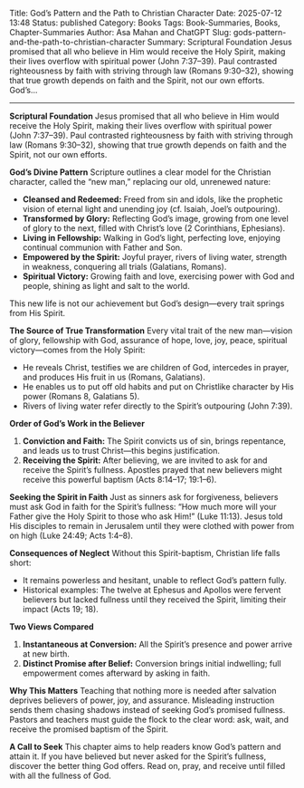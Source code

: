 Title: God’s Pattern and the Path to Christian Character
Date: 2025-07-12 13:48
Status: published
Category: Books
Tags: Book-Summaries, Books, Chapter-Summaries
Author: Asa Mahan and ChatGPT
Slug: gods-pattern-and-the-path-to-christian-character
Summary: Scriptural Foundation Jesus promised that all who believe in Him would receive the Holy Spirit, making their lives overflow with spiritual power (John 7:37–39). Paul contrasted righteousness by faith with striving through law (Romans 9:30–32), showing that true growth depends on faith and the Spirit, not our own efforts. God’s...

---

**Scriptural Foundation**
Jesus promised that all who believe in Him would receive the Holy Spirit, making their lives overflow with spiritual power (John 7:37–39). Paul contrasted righteousness by faith with striving through law (Romans 9:30–32), showing that true growth depends on faith and the Spirit, not our own efforts.

**God’s Divine Pattern**
Scripture outlines a clear model for the Christian character, called the “new man,” replacing our old, unrenewed nature:

- **Cleansed and Redeemed:** Freed from sin and idols, like the prophetic vision of eternal light and unending joy (cf. Isaiah, Joel’s outpouring).
- **Transformed by Glory:** Reflecting God’s image, growing from one level of glory to the next, filled with Christ’s love (2 Corinthians, Ephesians).  
- **Living in Fellowship:** Walking in God’s light, perfecting love, enjoying continual communion with Father and Son.
- **Empowered by the Spirit:** Joyful prayer, rivers of living water, strength in weakness, conquering all trials (Galatians, Romans).  
- **Spiritual Victory:** Growing faith and love, exercising power with God and people, shining as light and salt to the world.

This new life is not our achievement but God’s design—every trait springs from His Spirit.

**The Source of True Transformation**
Every vital trait of the new man—vision of glory, fellowship with God, assurance of hope, love, joy, peace, spiritual victory—comes from the Holy Spirit:  
- He reveals Christ, testifies we are children of God, intercedes in prayer, and produces His fruit in us (Romans, Galatians).  
- He enables us to put off old habits and put on Christlike character by His power (Romans 8, Galatians 5).  
- Rivers of living water refer directly to the Spirit’s outpouring (John 7:39).

**Order of God’s Work in the Believer**
1. **Conviction and Faith:** The Spirit convicts us of sin, brings repentance, and leads us to trust Christ—this begins justification.  
2. **Receiving the Spirit:** After believing, we are invited to ask for and receive the Spirit’s fullness. Apostles prayed that new believers might receive this powerful baptism (Acts 8:14–17; 19:1–6).

**Seeking the Spirit in Faith**
Just as sinners ask for forgiveness, believers must ask God in faith for the Spirit’s fullness: “How much more will your Father give the Holy Spirit to those who ask Him!” (Luke 11:13). Jesus told His disciples to remain in Jerusalem until they were clothed with power from on high (Luke 24:49; Acts 1:4–8).

**Consequences of Neglect**
Without this Spirit-baptism, Christian life falls short:  
- It remains powerless and hesitant, unable to reflect God’s pattern fully.  
- Historical examples: The twelve at Ephesus and Apollos were fervent believers but lacked fullness until they received the Spirit, limiting their impact (Acts 19; 18).

**Two Views Compared**
1. **Instantaneous at Conversion:** All the Spirit’s presence and power arrive at new birth.  
2. **Distinct Promise after Belief:** Conversion brings initial indwelling; full empowerment comes afterward by asking in faith.

**Why This Matters**
Teaching that nothing more is needed after salvation deprives believers of power, joy, and assurance. Misleading instruction sends them chasing shadows instead of seeking God’s promised fullness. Pastors and teachers must guide the flock to the clear word: ask, wait, and receive the promised baptism of the Spirit.

**A Call to Seek**
This chapter aims to help readers know God’s pattern and attain it. If you have believed but never asked for the Spirit’s fullness, discover the better thing God offers. Read on, pray, and receive until filled with all the fullness of God.

